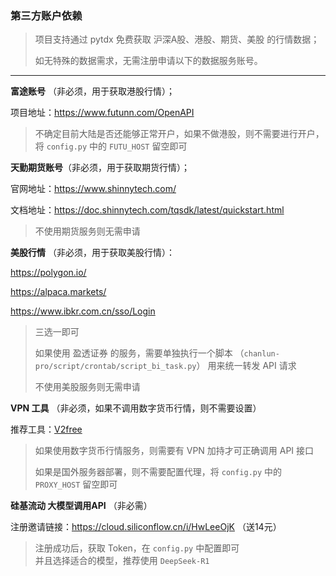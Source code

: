 ### 第三方账户依赖

> 项目支持通过 pytdx 免费获取 沪深A股、港股、期货、美股 的行情数据；
>
> 如无特殊的数据需求，无需注册申请以下的数据服务账号。

---

**富途账号** （非必须，用于获取港股行情）；

项目地址：https://www.futunn.com/OpenAPI

> 不确定目前大陆是否还能够正常开户，如果不做港股，则不需要进行开户，将 `config.py` 中的 `FUTU_HOST` 留空即可


**天勤期货账号**（非必须，用于获取期货行情）；

官网地址：https://www.shinnytech.com/

文档地址：https://doc.shinnytech.com/tqsdk/latest/quickstart.html

> 不使用期货服务则无需申请

**美股行情** （非必须，用于获取美股行情）：

https://polygon.io/

https://alpaca.markets/

https://www.ibkr.com.cn/sso/Login

> 三选一即可
>
> 如果使用 盈透证券 的服务，需要单独执行一个脚本 （`chanlun-pro/script/crontab/script_bi_task.py`） 用来统一转发 API 请求
>
> 不使用美股服务则无需申请


**VPN 工具** （非必须，如果不调用数字货币行情，则不需要设置）

推荐工具：[V2free](https://w1.v2free.top/auth/register?code=RFb5)

> 如果使用数字货币行情服务，则需要有 VPN 加持才可正确调用 API 接口
>
> 如果是国外服务器部署，则不需要配置代理，将 `config.py` 中的 `PROXY_HOST` 留空即可

**硅基流动 大模型调用API** （非必需）

注册邀请链接：https://cloud.siliconflow.cn/i/HwLeeOjK   （送14元）

> 注册成功后，获取 Token，在 `config.py` 中配置即可    
> 并且选择适合的模型，推荐使用 `DeepSeek-R1`

